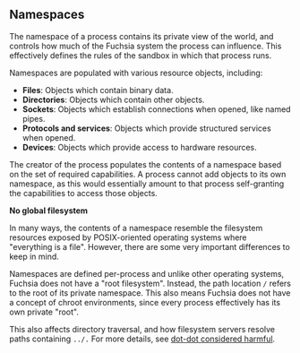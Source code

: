 ## Namespaces

The namespace of a process contains its private view of the world, and controls
how much of the Fuchsia system the process can influence. This effectively
defines the rules of the sandbox in which that process runs.

Namespaces are populated with various resource objects, including:

* **Files**: Objects which contain binary data.
* **Directories**: Objects which contain other objects.
* **Sockets**: Objects which establish connections when opened, like named
  pipes.
* **Protocols and services**: Objects which provide structured services when
  opened.
* **Devices**: Objects which provide access to hardware resources.

The ​​creator of the process populates the contents of a namespace based on the
set of required capabilities. A process cannot add objects to its own
namespace, as this would essentially amount to that process self-granting the
capabilities to access those objects.

<aside class="key-point">
  <b>No global filesystem</b>
  <p>In many ways, the contents of a namespace resemble the filesystem resources
  exposed by POSIX-oriented operating systems where "everything is a file".
  However, there are some very important differences to keep in mind.<p>

  <p>Namespaces are defined per-process and unlike other operating systems,
  Fuchsia does not have a "root filesystem". Instead, the path location
  <code>/</code> refers to the root of its private namespace. This also
  means Fuchsia does not have a concept of chroot environments, since every
  process effectively has its own private "root".

  <p>This also affects directory traversal, and how filesystem servers resolve
  paths containing <code>../.</code> For more details, see
  <a href="/concepts/filesystems/dotdot">dot-dot considered harmful</a>.<p>
</aside>
